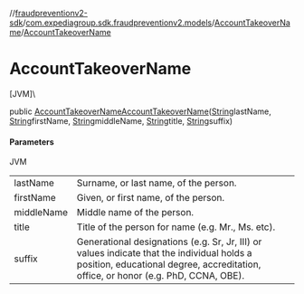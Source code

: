 //[fraudpreventionv2-sdk](../../../index.md)/[com.expediagroup.sdk.fraudpreventionv2.models](../index.md)/[AccountTakeoverName](index.md)/[AccountTakeoverName](-account-takeover-name.md)

# AccountTakeoverName

[JVM]\

public [AccountTakeoverName](index.md)[AccountTakeoverName](-account-takeover-name.md)([String](https://docs.oracle.com/javase/8/docs/api/java/lang/String.html)lastName, [String](https://docs.oracle.com/javase/8/docs/api/java/lang/String.html)firstName, [String](https://docs.oracle.com/javase/8/docs/api/java/lang/String.html)middleName, [String](https://docs.oracle.com/javase/8/docs/api/java/lang/String.html)title, [String](https://docs.oracle.com/javase/8/docs/api/java/lang/String.html)suffix)

#### Parameters

JVM

| | |
|---|---|
| lastName | Surname, or last name, of the person. |
| firstName | Given, or first name, of the person. |
| middleName | Middle name of the person. |
| title | Title of the person for name (e.g. Mr., Ms. etc). |
| suffix | Generational designations (e.g. Sr, Jr, III) or values indicate that the individual holds a position, educational degree, accreditation, office, or honor (e.g. PhD, CCNA, OBE). |
